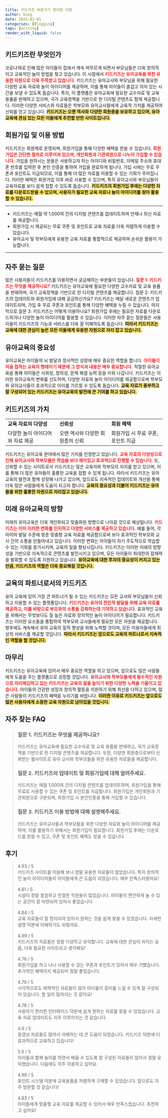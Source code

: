 ```yaml
---
title: 키드키즈 바로가기 편리한 이용
author: bing
date: 2025-02-01
categories: [Blogging]
tags: [writing]
render_with_liquid: false
---
```



<h2 id='키드키즈란 무엇인가'>키드키즈란 무엇인가</h2>

<p>코로나19로 인해 많은 아이들이 집에서 계속 머무르게 되면서 부모님들은 더욱 창의적이고 교육적인 놀이 방법을 찾고 있습니다. 이 시점에서 <b><span style="color: #ee2323;">키드키즈는 유아교육을 위한 유용한 자원으로 더욱 주목받고 있습니다.</span></b> 키드키즈는 유아교사와 부모님을 위해 필요한 다양한 교육 자료와 놀이 아이디어를 제공하며, 이를 통해 아이들이 즐겁고 의미 있는 시간을 보낼 수 있도록 돕습니다. 특히, 이 플랫폼은 유아교육에 필요한 교수자료 및 교육 용품을 판매하고 있으며, 국가 교육정책을 기반으로 한 디지털 콘텐츠도 함께 제공합니다. 이러한 다양한 서비스와 자료들은 학부모와 유아교사들에게 교육적 가치를 제공하여 신뢰를 얻고 있습니다. <b><span style="background-color: #ffe066;">키드키즈는 오랜 역사와 다양한 회원층을 보유하고 있으며, 유아 교육에 관심 있는 모든 이들에게 추천할 만한 사이트입니다.</span></b></p>

<h2 id='회원가입 및 이용 방법'>회원가입 및 이용 방법</h2>

<p>키드키즈는 회원제로 운영되며, 회원가입을 통해 다양한 혜택을 받을 수 있습니다. <b><span style="color: #ee2323;">회원가입은 간단한 절차로 이루어져 있으며, 개인회원과 기관회원으로 나누어 가입할 수 있습니다.</span></b> 가입을 원하시는 분들은 사용하고자 하는 아이디와 비밀번호, 이메일 주소와 휴대폰 번호를 입력한 후 본인 인증을 통하여 가입을 완료하게 됩니다. 가입 시에는 무료 쿠폰과 포인트도 지급되므로, 이를 통해 더 많은 자료를 이용할 수 있는 기회가 주어집니다. 이러한 혜택은 회원가입 이후 바로 사용할 수 있으며, 특히 유아교사와 부모님들이 교육자료를 보다 쉽게 접할 수 있도록 돕습니다. <b><span style="background-color: #ffe066;">키드키즈의 회원가입 후에는 다양한 자료를 다운로드받을 수 있으며, 사용자가 필요한 교육 자료나 놀이 아이디어를 찾아 활용할 수 있습니다.</span></b></p>

<hr />

<ul>
    <li>키드키즈는 매월 약 1,000여 건의 디지털 콘텐츠를 업데이트하여 언제나 최신 자료를 제공합니다.</li>
    <li>회원가입 시 제공되는 무료 쿠폰 및 포인트로 교육 자료를 더욱 저렴하게 이용할 수 있습니다.</li>
    <li>유아교사 및 학부모에게 유용한 교육 자료를 통합적으로 제공하여 손쉬운 활용이 가능합니다.</li>
</ul>

<hr />

<h2 id='자주 묻는 질문'>자주 묻는 질문</h2>

<p>많은 사용자들이 키드키즈를 이용하면서 궁금해하는 부분들이 있습니다. <b><span style="color: #ee2323;">질문 1: 키드키즈는 무엇을 제공하나요?</span></b> 키드키즈는 유아교육에 필요한 다양한 교수자료 및 교육 용품을 판매하며, 국가 교육정책을 기반으로 한 디지털 콘텐츠를 제공합니다. 질문 2: 키드키즈의 업데이트와 회원가입에 대해 궁금하신가요? 키드키즈는 매달 새로운 콘텐츠가 업데이트되며, 가입 후 무료 쿠폰과 포인트를 통해 다양한 혜택을 누릴 수 있습니다. 마지막으로 질문 3: 키드키즈는 어떻게 이용하나요? 회원가입 후에는 필요한 자료를 다운로드하거나 다양한 놀이 아이디어를 활용할 수 있습니다. 이러한 자주 묻는 질문들은 사용자들이 키드키즈의 기능과 서비스를 더욱 잘 이해하도록 돕습니다. <b><span style="background-color: #ffe066;">따라서 키드키즈는 교육에 대한 관심이 높은 모든 이들에게 유용한 자원으로 자리 잡고 있습니다.</span></b></p>

<h2 id='유아교육의 중요성'>유아교육의 중요성</h2>

<p>유아교육은 아이들의 뇌 발달과 정서적인 성장에 매우 중요한 역할을 합니다. <b><span style="color: #ee2323;">아이들이 처음 접하는 교육의 형태이기 때문에 그 방식과 내용은 매우 중요합니다.</span></b> 적절한 유아교육을 통해 아이들은 사회성, 창의성, 문제 해결 능력 등을 키워 나갑니다. 키드키즈는 이러한 유아교육의 변화를 선도하며, 다양한 자료와 놀이 아이디어를 제공함으로써 학부모와 유아교사들이 효과적으로 아이를 가르칠 수 있도록 돕습니다. <b><span style="background-color: #ffe066;">교육 자료가 풍부하고 잘 구성되어 있는 키드키즈는 유아교육의 발전에 큰 기여를 하고 있습니다.</span></b></p>

<h2 id='키드키즈의 가치'>키드키즈의 가치</h2>

<table>
    <tr>
        <td><b>교육 자료의 다양성</b></td>
        <td><b>신뢰성</b></td>
        <td><b>회원 혜택</b></td>
    </tr>
    <tr>
        <td>다양한 놀이 아이디어와 자료 제공</td>
        <td>오랜 역사와 다양한 회원층의 신뢰</td>
        <td>회원가입 시 무료 쿠폰, 포인트 지급</td>
    </tr>
</table>

<p>키드키즈는 유아교육 분야에서 많은 가치를 인정받고 있습니다. <b><span style="color: #ee2323;">교육 자료의 다양성으로 인해 유아교사와 학부모들은 학습을 보다 재미있고 효과적으로 진행할 수 있습니다.</span></b> 또, 신뢰할 수 있는 사이트로서 키드키즈는 많은 교육자와 학부모의 지지를 받고 있으며, 이를 통해 더 많은 유아들이 훌륭한 교육을 접할 수 있게 됩니다. 따라서 키드키즈는 유아교육의 발전과 함께 성장해 나가고 있으며, 앞으로도 지속적인 업데이트와 개선을 통해 더욱 많은 사람들에게 도움이 되고자 합니다. <b><span style="background-color: #ffe066;">교육의 중요성과 더불어 키드키즈는 유아들을 위한 훌륭한 자원으로 자리잡고 있습니다.</span></b></p>

<h2 id='미래 유아교육의 방향'>미래 유아교육의 방향</h2>

<p>미래의 유아교육은 더욱 개인화되고 맞춤화된 방향으로 나아갈 것으로 예상됩니다. <b><span style="color: #ee2323;">키드키즈는 이미 이러한 변화를 인지하고 다양한 서비스를 제공하고 있습니다.</span></b> 예를 들어, 각 아이의 발달 수준에 맞춘 맞춤형 교육 자료를 제공함으로써 보다 효과적인 학부모와 교사 간의 소통을 만들어내고 있습니다. 이러한 변화는 아이들이 자기 주도적으로 학습할 수 있는 기회를 증가시키며, 교육의 질을 향상시킵니다. 키드키즈는 이러한 미래의 방향성을 기반으로 지속적으로 콘텐츠를 발전시키고 있으며, 모든 아이들이 최대한의 잠재력을 발휘할 수 있도록 지원하고 있습니다. <b><span style="background-color: #ffe066;">유아교육에 대한 투자의 중요성이 커지고 있는 만큼, 키드키즈의 역할은 더욱 중요해질 것입니다.</span></b></p>

<h2 id='교육의 파트너로서의 키드키즈'>교육의 파트너로서의 키드키즈</h2>

<p>유아 교육에 있어 가장 큰 파트너가 될 수 있는 키드키즈는 모든 교사와 부모님들이 신뢰하고 이용할 수 있는 플랫폼입니다. <b><span style="color: #ee2323;">키드키즈는 유아의 전인적 발달을 위해 교육 자료를 제공하고, 이를 바탕으로 부모와의 소통을 강화하는데 기여하고 있습니다.</span></b> 효과적인 교육을 위해서는 무엇보다도 질 높은 자료와 창의적인 놀이 아이디어가 필요합니다. 키드키즈는 이러한 요소들을 통합하여 학부모와 교사들에게 필요한 모든 자원을 제공합니다. 향후에도 계속해서 유아 교육의 질적 향상을 위해 노력할 것이며, 모든 이용자들에게 최상의 서비스를 제공할 것입니다. <b><span style="background-color: #ffe066;">따라서 키드키즈는 앞으로도 교육의 파트너로서 지속적인 역할을 할 것입니다.</span></b></p>

<h2 id='마무리'>마무리</h2>

<p>키드키즈는 유아교육에 있어서 매우 중요한 역할을 하고 있으며, 앞으로도 많은 사람들에게 도움을 주는 플랫폼으로 성장할 것입니다. <b><span style="color: #ee2323;">유아교사와 학부모들에게 필수적인 자원으로 자리매김하고 있는 키드키즈는 교육의 질을 높이기 위한 다양한 노력을 기울이고 있습니다.</span></b> 아이들의 건강한 성장과 창의적 활동을 지원하기 위해 최선을 다하고 있으며, 많은 사람들이 키드키즈의 혜택을 누리기를 바랍니다. <b><span style="background-color: #ffe066;">이러한 이유로 키드키즈는 앞으로도 많은 사용자에게 소중한 교육 자원으로 남아있을 것입니다.</span></b></p>


<h2 id='자주_찾는_FAQ'>자주 찾는 FAQ</h2>
<div itemscope="" itemtype="https://schema.org/FAQPage"> 
<blockquote> 
<div itemscope="" itemprop="mainEntity" itemtype="https://schema.org/Question"> 
<h3 itemprop="name">질문 1. 키드키즈는 무엇을 제공하나요?</h3> 
<div itemscope="" itemprop="acceptedAnswer" itemtype="https://schema.org/Answer"> 
<span itemprop="text"> 
<p>키드키즈는 유아교육에 필요한 교수자료 및 교육 용품을 판매하고, 국가 교육정책을 기반으로 한 디지털 콘텐츠를 제공합니다. 또한, 다양한 회원층으로부터 신뢰받는 웹사이트로 유아 교사와 학부모들을 위한 유용한 자료들을 제공합니다.</p> 
</span> 
</div> 
</div> 
<div itemscope="" itemprop="mainEntity" itemtype="https://schema.org/Question"> 
<h3 itemprop="name">질문 2. 키드키즈의 업데이트 및 회원가입에 대해 알려주세요.</h3> 
<div itemscope="" itemprop="acceptedAnswer" itemtype="https://schema.org/Answer"> 
<span itemprop="text"> 
<p>키드키즈는 매월 1,000여 건의 디지털 콘텐츠를 업데이트하며, 회원가입을 통해 무료로 사용할 수 있는 쿠폰 및 포인트를 지급합니다. 회원가입은 개인회원과 기관회원으로 구분되며, 회원가입 시 본인인증을 통해 가입할 수 있습니다.</p> 
</span> 
</div> 
</div> 
<div itemscope="" itemprop="mainEntity" itemtype="https://schema.org/Question"> 
<h3 itemprop="name">질문 3. 키드키즈 이용 방법에 대해 설명해주세요.</h3> 
<div itemscope="" itemprop="acceptedAnswer" itemtype="https://schema.org/Answer"> 
<span itemprop="text"> 
<p>키드키즈는 유아교사들과 학부모들을 위한 다양한 자료와 놀이 아이디어를 제공하며, 이를 활용하기 위해서는 회원가입이 필요합니다. 회원가입 후에는 다운로드를 받을 수 있고, 쿠폰 및 포인트 혜택도 받을 수 있습니다.</p> 
</span> 
</div> 
</div> 
</blockquote> 
</div>
<h2 id='후기'>후기</h2>
<div itemscope itemtype="https://schema.org/Product">
  <blockquote>
  <div itemprop="review" itemscope itemtype="https://schema.org/Review">
      <div itemprop="reviewRating" itemscope itemtype="https://schema.org/Rating"> 
          <span itemprop="ratingValue">4.93</span> / <span itemprop="bestRating">5</span> 
      </div>
      <span itemprop="reviewBody">키드키즈 사이트를 이용해 보니 정말 유용한 자료들이 많았습니다. 특히 창의적인 놀이 아이디어들이 아이들에게 큰 도움이 되었습니다. 매우 만족스러웠어요!</span>
  </div>
  <br>
  <div itemprop="review" itemscope itemtype="https://schema.org/Review">
      <div itemprop="reviewRating" itemscope itemtype="https://schema.org/Rating"> 
          <span itemprop="ratingValue">4.81</span> / <span itemprop="bestRating">5</span> 
      </div>
      <span itemprop="reviewBody">시설이 정말 깔끔하고 친절한 직원들이 많았습니다. 아이들이 편안하게 놀 수 있는 공간이 잘 마련되어 있어서 좋았습니다.</span>
  </div>
  <br>
  <div itemprop="review" itemscope itemtype="https://schema.org/Review">
      <div itemprop="reviewRating" itemscope itemtype="https://schema.org/Rating"> 
          <span itemprop="ratingValue">4.84</span> / <span itemprop="bestRating">5</span> 
      </div>
      <span itemprop="reviewBody">교육 자료들이 잘 정리되어 있어서 원하는 것을 쉽게 찾을 수 있었습니다. 자세한 설명 덕분에 이해하기도 쉬웠어요.</span>
  </div>
  <br>
  <div itemprop="review" itemscope itemtype="https://schema.org/Review">
      <div itemprop="reviewRating" itemscope itemtype="https://schema.org/Rating"> 
          <span itemprop="ratingValue">4.99</span> / <span itemprop="bestRating">5</span> 
      </div>
      <span itemprop="reviewBody">키드키즈의 자료들은 정말 다양하고 유익합니다. 교육에 대한 관심이 커지는 요즘, 더욱 필요한 사이트라고 생각해요!</span>
  </div>
  <br>
  <div itemprop="review" itemscope itemtype="https://schema.org/Review">
      <div itemprop="reviewRating" itemscope itemtype="https://schema.org/Rating"> 
          <span itemprop="ratingValue">4.76</span> / <span itemprop="bestRating">5</span> 
      </div>
      <span itemprop="reviewBody">회원가입을 하고 나니 사용할 수 있는 쿠폰과 포인트가 있어서 매우 기뻤습니다. 추가적인 혜택까지 제공되어 정말 좋았습니다.</span>
  </div>
  <br>
  <div itemprop="review" itemscope itemtype="https://schema.org/Review">
      <div itemprop="reviewRating" itemscope itemtype="https://schema.org/Rating"> 
          <span itemprop="ratingValue">4.79</span> / <span itemprop="bestRating">5</span> 
      </div>
      <span itemprop="reviewBody">시각적으로도 매력적인 자료들이 많아 아이들이 흥미를 느낄 수 있게 잘 구성되어 있습니다. 할 일이 많아지는 것 같아요!</span>
  </div>
  <br>
  <div itemprop="review" itemscope itemtype="https://schema.org/Review">
      <div itemprop="reviewRating" itemscope itemtype="https://schema.org/Rating"> 
          <span itemprop="ratingValue">4.78</span> / <span itemprop="bestRating">5</span> 
      </div>
      <span itemprop="reviewBody">사용하기 편리한 인터페이스 덕분에 쉽게 원하는 자료를 찾을 수 있었습니다. 교육 자료 업데이트도 자주 이루어지는 것 같습니다.</span>
  </div>
  <br>
  <div itemprop="review" itemscope itemtype="https://schema.org/Review">
      <div itemprop="reviewRating" itemscope itemtype="https://schema.org/Rating"> 
          <span itemprop="ratingValue">4.9</span> / <span itemprop="bestRating">5</span> 
      </div>
      <span itemprop="reviewBody">동영상 자료들도 많아서 이해하는 데 큰 도움이 되었습니다. 키드키즈 덕분에 더 효과적으로 교육하고 있습니다!</span>
  </div>
  <br>
  <div itemprop="review" itemscope itemtype="https://schema.org/Review">
      <div itemprop="reviewRating" itemscope itemtype="https://schema.org/Rating"> 
          <span itemprop="ratingValue">5.0</span> / <span itemprop="bestRating">5</span> 
      </div>
      <span itemprop="reviewBody">아이들과 함께 놀이를 하면서 배울 수 있도록 잘 구성된 자료들이 많아서 정말 유익했습니다. 다음에도 자주 이용하고 싶어요.</span>
  </div>
  <br>
  <div itemprop="review" itemscope itemtype="https://schema.org/Review">
      <div itemprop="reviewRating" itemscope itemtype="https://schema.org/Rating"> 
          <span itemprop="ratingValue">4.98</span> / <span itemprop="bestRating">5</span> 
      </div>
      <span itemprop="reviewBody">포인트 시스템 덕분에 교육용품을 저렴하게 구매할 수 있었습니다. 앞으로도 자주 방문할 것 같습니다!</span>
  </div>
  <br>
  <div itemprop="review" itemscope itemtype="https://schema.org/Review">
      <div itemprop="reviewRating" itemscope itemtype="https://schema.org/Rating"> 
          <span itemprop="ratingValue">4.83</span> / <span itemprop="bestRating">5</span> 
      </div>
      <span itemprop="reviewBody">아이들에게 맞춤형 교육 자료를 제공할 수 있어서 매우 만족스럽습니다. 추천하고 싶어요!</span>
  </div>
  </blockquote>
</div>

